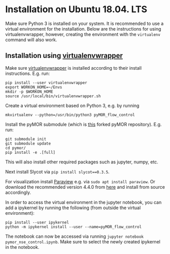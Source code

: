 # Installation on Ubuntu 18.04. LTS

Make sure Python 3 is installed on your system.
It is recommended to use a virtual environment for the installation.
Below are the instructions for using virtualenvwrapper, however, creating the environment with the `virtualenv` command will also work.

## Installation using [virtualenvwrapper](https://virtualenvwrapper.readthedocs.io/en/latest/)
Make sure [virtualenvwrapper](https://virtualenvwrapper.readthedocs.io/en/latest/) is installed according to their install instructions.
E.g. run:
```
pip install --user virtualenvwrapper
export WORKON_HOME=~/Envs
mkdir -p $WORKON_HOME
source /usr/local/bin/virtualenvwrapper.sh
```

Create a virtual environment based on Python 3, e.g. by running
```
mkvirtualenv --python=/usr/bin/python3 pyMOR_flow_control
```

Install the pyMOR submodule (which is [this](https://github.com/lbalicki/pymor/tree/masterthesis) forked pyMOR repository).
E.g. run:
```
git submodule init
git submodule update
cd pymor/
pip install -e .[full]
```
This will also install other required packages such as jupyter, numpy, etc.

Next install Slycot via `pip install slycot==0.3.5`.

For visualization install [Paraview](https://www.paraview.org/) e.g. via `sudo apt install paraview`.
Or download the recommended version 4.4.0 from [here](https://www.paraview.org/download/) and install from source accordingly.

In order to access the virtual environment in the jupyter notebook, you can add a ipykernel by running the following (from outside the virtual environment):
```
pip install --user ipykernel
python -m ipykernel install --user --name=pyMOR_flow_control
```

The notebook can now be accessed via running `jupyter notebook pymor_nse_control.ipynb`.
Make sure to select the newly created ipykernel in the notebook.
